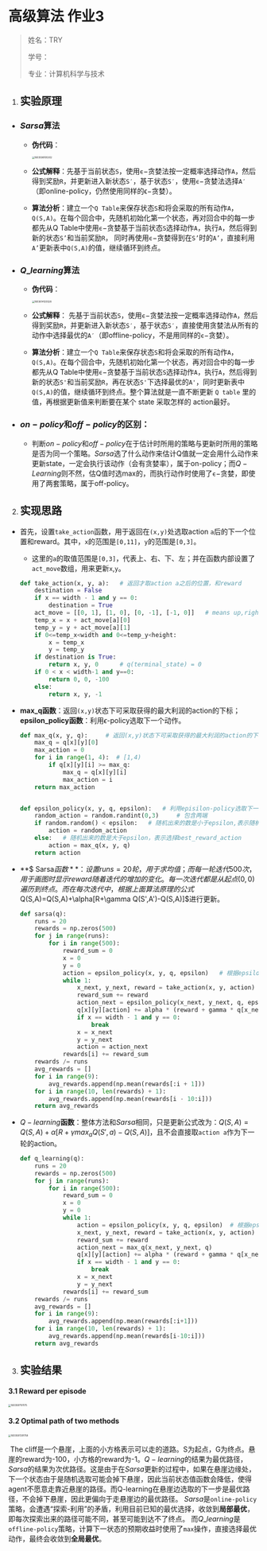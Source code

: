 # 高级算法 作业3

> 姓名：TRY
>
> 学号：
>
> 专业：计算机科学与技术



1. ## 实验原理

- ### $Sarsa$算法
  - **伪代码**：

    <img src="C:\Users\lenovo\AppData\Roaming\Typora\typora-user-images\1603598105302.png" alt="1603598105302" style="zoom: 33%;" />

  - **公式解释**：先基于当前状态`S`，使用`ϵ`−贪婪法按一定概率选择动作`A`，然后得到奖励`R`，并更新进入新状态`S′`，基于状态`S′`，使用`ϵ`−贪婪法选择`A′`（即online-policy，仍然使用同样的ϵ−贪婪）。 
  
  - **算法分析**：建立一个`Q Table`来保存状态`S`和将会采取的所有动作`A`，`Q(S,A)`。在每个回合中，先随机初始化第一个状态，再对回合中的每一步都先从Q Table中使用`ϵ`−贪婪基于当前状态`S`选择动作`A`，执行`A`，然后得到新的状态`S’`和当前奖励`R`， 同时再使用`ϵ`−贪婪得到在`S’`时的`A’`，直接利用`A’`更新表中`Q(S,A)`的值，继续循环到终点。 
  
- ### $Q\_learning$算法

  - **伪代码**：

    <img src="C:\Users\lenovo\AppData\Roaming\Typora\typora-user-images\1603614125528.png" alt="1603614125528" style="zoom: 33%;" />

  - **公式解释**： 先基于当前状态`S`，使用`ϵ`−贪婪法按一定概率选择动作`A`，然后得到奖励`R`，并更新进入新状态`S′`，基于状态`S′`，直接使用贪婪法从所有的动作中选择最优的`A′`（即offline-policy，不是用同样的`ϵ`−贪婪）。

  - **算法分析**：建立一个`Q Table`来保存状态`S`和将会采取的所有动作`A`，`Q(S,A)`。在每个回合中，先随机初始化第一个状态，再对回合中的每一步都先从Q Table中使用`ϵ`−贪婪基于当前状态`S`选择动作`A`，执行`A`，然后得到新的状态`S'`和当前奖励`R`，再在状态`S'`下选择最优的`A'`，同时更新表中`Q(S,A)`的值，继续循环到终点。整个算法就是一直不断更新 `Q table` 里的值，再根据更新值来判断要在某个 state 采取怎样的 action最好。  

- ### $on-policy$和$off-policy$的区别：

  - 判断$on-policy$和$off-policy$在于估计时所用的策略与更新时所用的策略是否为同一个策略。$Sarsa$选了什么动作来估计Q值就一定会用什么动作来更新state，一定会执行该动作（会有贪婪率），属于on-policy；而$Q-Learning$则不然，估Q值时选max的，而执行动作时使用了`ϵ`−贪婪，即使用了两套策略，属于off-policy。 



2. ## 实现思路

- 首先，设置`take_action`函数，用于返回在`(x,y)`处选取action `a`后的下一个位置和reward。其中，`x`的范围是`[0,11]`，`y`的范围是`[0,3]`。

  - 这里的`a`的取值范围是`[0,3]`，代表上、右、下、左；并在函数内部设置了`act_move`数组，用来更新`x`,`y`。

  ```python
  def take_action(x, y, a):   # 返回才取action a之后的位置，和reward
      destination = False
      if x == width - 1 and y == 0:
          destination = True
      act_move = [[0, 1], [1, 0], [0, -1], [-1, 0]]   # means up,right,down, left
      temp_x = x + act_move[a][0]
      temp_y = y + act_move[a][1]
      if 0<=temp_x<width and 0<=temp_y<height:
          x = temp_x
          y = temp_y
      if destination is True:
          return x, y, 0      # q(terminal_state) = 0
      if 0 < x < width-1 and y==0:
          return 0, 0, -100
      else:
          return x, y, -1
  ```

- **max_q函数**：返回`(x,y)`状态下可采取获得的最大利润的action的下标；**epsilon_policy函数**：利用$\epsilon$-policy选取下一个动作。

  ```python
  def max_q(x, y, q):     # 返回(x,y)状态下可采取获得的最大利润的action的下标
      max_q = q[x][y][0]
      max_action = 0
      for i in range(1, 4):  # [1,4)
          if q[x][y][i] >= max_q:
              max_q = q[x][y][i]
              max_action = i
      return max_action
  
  
  def epsilon_policy(x, y, q, epsilon):   # 利用episilon-policy选取下一个动作
      random_action = random.randint(0,3)     # 包含两端
      if random.random() < epsilon:   # 随机出来的数是小于epsilon,表示随机选取aciton
          action = random_action
      else:   # 随机出来的数是大于epsilon，表示选择best_reward_action
          action = max_q(x, y, q)
      return action
  ```

- **$ Sarsa$函数**：设置runs=20轮，用于求均值；而每一轮迭代500次，用于画图时显示reward随着迭代的增加的变化。每一次迭代都是从起点(0,0)遍历到终点。而在每次迭代中，根据上面算法原理的公式$Q(S,A)=Q(S,A)+\alpha[R+\gamma Q(S',A')-Q(S,A)]$进行更新。

  ```python
  def sarsa(q):
      runs = 20
      rewards = np.zeros(500)
      for j in range(runs):
          for i in range(500):
              reward_sum = 0
              x = 0
              y = 0
              action = epsilon_policy(x, y, q, epsilon)   # 根据epsilon_policy选择action
              while 1:
                  x_next, y_next, reward = take_action(x, y, action)
                  reward_sum += reward
                  action_next = epsilon_policy(x_next, y_next, q, epsilon)
                  q[x][y][action] += alpha * (reward + gamma * q[x_next][y_next][action_next] - q[x][y][action])
                  if x == width - 1 and y == 0:
                      break
                  x = x_next
                  y = y_next
                  action = action_next
              rewards[i] += reward_sum
      rewards /= runs
      avg_rewards = []
      for i in range(9):
          avg_rewards.append(np.mean(rewards[:i + 1]))
      for i in range(10, len(rewards) + 1):
          avg_rewards.append(np.mean(rewards[i - 10:i]))
      return avg_rewards
  ```
  
- $Q-learning$**函数**：整体方法和$Sarsa$相同，只是更新公式改为：$Q(S,A)=Q(S,A)+\alpha[R+\gamma max_aQ(S',a)-Q(S,A)]$，且不会直接取`action a`作为下一轮的action。

  ```python
  def q_learning(q):
      runs = 20
      rewards = np.zeros(500)
      for j in range(runs):
          for i in range(500):
              reward_sum = 0
              x = 0
              y = 0
              while 1:
                  action = epsilon_policy(x, y, q, epsilon)  # 根据epsilon_policy选择action
                  x_next, y_next, reward = take_action(x, y, action)
                  reward_sum += reward
                  action_next = max_q(x_next, y_next, q)
                  q[x][y][action] += alpha * (reward + gamma * q[x_next][y_next][action_next] - q[x][y][action])
                  if x == width - 1 and y == 0:
                      break
                  x = x_next
                  y = y_next
              rewards[i] += reward_sum
      rewards /= runs
      avg_rewards = []
      for i in range(9):
          avg_rewards.append(np.mean(rewards[:i+1]))
      for i in range(10, len(rewards) + 1):
          avg_rewards.append(np.mean(rewards[i-10:i]))
      return avg_rewards
  ```



3. ## 实验结果

#### 3.1 Reward per episode

<img src="C:\Users\lenovo\AppData\Roaming\Typora\typora-user-images\1603597101175.png" alt="1603597101175" style="zoom:33%;" />



#### 3.2 Optimal path of two methods

<img src="C:\Users\lenovo\AppData\Roaming\Typora\typora-user-images\1603597291758.png" alt="1603597291758" style="zoom: 33%;" />

​		The cliff是一个悬崖，上面的小方格表示可以走的道路。S为起点，G为终点。悬崖的reward为-100，小方格的reward为-1。$Q-learning$的结果为最优路径，$Sarsa$的结果为次优路径。这是由于在$Sarsa$更新的过程中，如果在悬崖边缘处，下一个状态由于是随机选取可能会掉下悬崖，因此当前状态值函数会降低，使得agent不愿意走靠近悬崖的路径。而Q-learning在悬崖边选取的下一步是最优路径，不会掉下悬崖，因此更偏向于走悬崖边的最优路径。 $Sarsa$是`online-policy`策略，会遭遇“探索-利用”的矛盾，利用目前已知的最优选择，收敛到**局部最优**，即每次探索出来的路径可能不同，甚至可能到达不了终点。 而$Q\_ learning$是`offline-policy`策略，计算下一状态的预期收益时使用了`max`操作，直接选择最优动作，最终会收敛到**全局最优**。

​		 